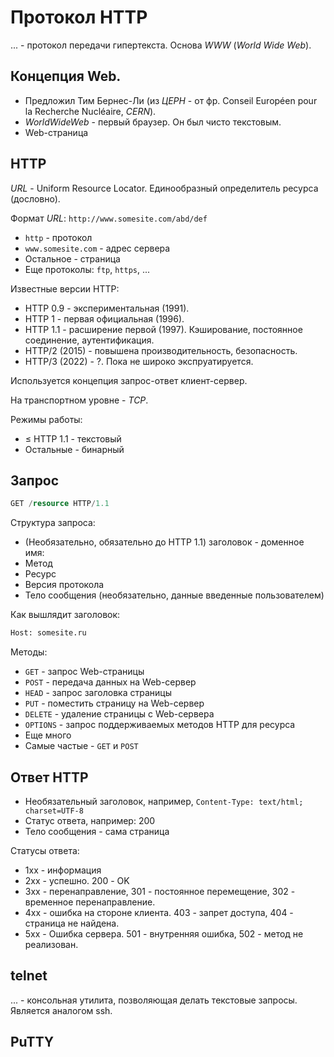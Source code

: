 # Протокол HTTP

... - протокол передачи гипертекста. Основа _WWW_ (_World Wide Web_).

## Концепция Web.
* Предложил Тим Бернес-Ли (из _ЦЕРН_ - от фр. Conseil Européen pour la Recherche Nucléaire, _CERN_).
* _WorldWideWeb_ - первый браузер. Он был чисто текстовым.
* Web-страница

## HTTP
_URL_ - Uniform Resource Locator. Единообразный определитель ресурса (дословно).

Формат _URL_:
`http://www.somesite.com/abd/def`
* `http` - протокол
* `www.somesite.com` - адрес сервера
* Остальное - страница
* Еще протоколы: `ftp`, `https`, ...

Известные версии HTTP:
* HTTP 0.9 - экспериментальная (1991).
* HTTP 1 - первая официальная (1996).
* HTTP 1.1 - расширение первой (1997). Кэширование, постоянное соединение, аутентификация.
* HTTP/2 (2015) - повышена производительность, безопасность.
* HTTP/3 (2022) - ?. Пока не широко экспруатируется.

Используется концепция запрос-ответ клиент-сервер.

На транспортном уровне - _TCP_.

Режимы работы:
* $\le$ HTTP 1.1 - текстовый
* Остальные - бинарный

## Запрос
```sql
GET /resource HTTP/1.1
```

Структура запроса:
* (Необязательно, обязательно до HTTP 1.1) заголовок - доменное имя:
* Метод
* Ресурс
* Версия протокола
* Тело сообщения (необязательно, данные введенные пользователем)

Как вышлядит заголовок:
```sql
Host: somesite.ru
```

Методы:
* `GET` - запрос Web-страницы
* `POST` - передача данных на Web-сервер
* `HEAD` - запрос заголовка страницы
* `PUT` - поместить страницу на Web-сервер
* `DELETE` - удаление страницы с Web-сервера
* `OPTIONS` - запрос поддерживаемых методов HTTP для ресурса
* Еще много
* Самые частые - `GET` и `POST`

## Ответ HTTP

* Необязательный заголовок, например, `Content-Type: text/html; charset=UTF-8`
* Статус ответа, например: 200
* Тело сообщения - сама страница

Статусы ответа:
* 1xx - информация
* 2xx - успешно. 200 - OK
* 3xx - перенаправление, 301 - постоянное перемещение, 302 - временное перенаправление.
* 4xx - ошибка на стороне клиента. 403 - запрет доступа, 404 - страница не найдена.
* 5xx - Ошибка сервера. 501 - внутренняя ошибка, 502 - метод не реализован.

## telnet
... - консольная утилита, позволяющая делать текстовые запросы.
Является аналогом ssh.

## PuTTY